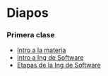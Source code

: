 # Diapos

### Primera clase

* [Intro a la materia](https://drive.google.com/file/d/1PO4p2h4IYh6aMXNpraK2zYxC2rq1Ge_q/view?usp=drive_link)
* [Intro a Ing de Software](https://drive.google.com/file/d/1DooioDgEdUQgcdmoDs18MxKB-zFc7L3u/view?usp=drive_link)
* [Etapas de la Ing de Software](https://drive.google.com/file/d/1TRIwjDMgutH_YmNZ2STsg-9jHgtkcpZZ/view?usp=drive_link)